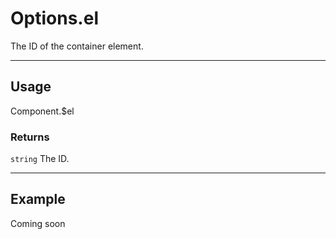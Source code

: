 # Options.el

The ID of the container element.

----------------------------------------------------------------------

## Usage

Component.$el

### Returns

`string` The ID.

----------------------------------------------------------------------

## Example

Coming soon
